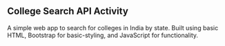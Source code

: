## College Search API Activity

A simple web app to search for colleges in India by state. Built using basic HTML, Bootstrap for basic-styling, and JavaScript for functionality.

